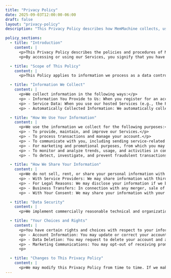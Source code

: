 ```yaml
---
title: "Privacy Policy"
date: 2025-09-03T12:00:00-06:00
draft: false
layout: "privacy-policy"
description: "This Privacy Policy describes how MemMachine collects, uses, and shares information about you and explains the choices you have with respect to that information."

policy_sections:
  - title: "Introduction"
    content: |
      <p>This Privacy Policy describes the policies and procedures of MemMachine ("we," "our," or "us") on the collection, use, and disclosure of your information when you use our website, memmachine.ai (the "Website"), and the services, features, content, or applications we offer, including our Pro and Enterprise tiers (collectively, the "Services").</p>
      <p>By accessing or using our Services, you signify that you have read, understood, and agree to our collection, storage, use, and disclosure of your personal information as described in this Privacy Policy and our Terms of Service.</p>

  - title: "Scope of This Policy"
    content: |
      <p>This Policy applies to information we process as a data controller. Please note, this Privacy Policy does not apply to the open-source, self-hosted version of MemMachine. When you use our open-source software on your own infrastructure, you are solely responsible for the collection and management of any data processed by the software.</p>

  - title: "Information We Collect"
    content: |
      <p>We collect information in the following ways:</p>
      <p> - Information You Provide to Us: When you register for an account for our Services, we collect personal information such as your name, email address, password, and payment information.</p>
      <p> - Service Data: When you use our hosted Services (e.g., the Pro tier), we process the data you or your end-users input into the service, including the content stored and retrieved by your AI agents ("Service Data"). We process this Service Data on your behalf as a data processor and only in accordance with your instructions.</p>
      <p> - Automatically Collected Information: We automatically collect certain information when you visit our Website or use our Services, including your IP address, browser type, operating system, device information, pages viewed, and the dates/times of your visits. We may use cookies and similar technologies to collect this information.</p>

  - title: "How We Use Your Information"
    content: |
      <p>We use the information we collect for the following purposes:</p>
      <p> - To provide, maintain, and improve our Services.</p>
      <p> - To process transactions and manage your account.</p>
      <p> - To communicate with you, including sending service-related announcements, technical notices, updates, and responding to your inquiries.</p>
      <p> - For marketing and promotional purposes, from which you may opt-out at any time.</p>
      <p> - To monitor and analyze trends, usage, and activities in connection with our Services.</p>
      <p> - To detect, investigate, and prevent fraudulent transactions and other illegal activities and protect the rights and property of MemMachine and others.</p>

  - title: "How We Share Your Information"
    content: |
      <p>We do not sell, rent, or share your personal information with third parties for their marketing purposes. We may share your information in the following circumstances:</p>
      <p> - With Service Providers: We may share information with third-party vendors, consultants, and other service providers who need access to such information to carry out work on our behalf (e.g., cloud hosting providers, payment processors).</p>
      <p> - For Legal Reasons: We may disclose your information if we believe that disclosure is in accordance with, or required by, any applicable law, regulation, or legal process.</p>
      <p> - Business Transfers: In connection with any merger, sale of company assets, financing, or acquisition of all or a portion of our business by another company.</p>
      <p> - With Your Consent: We may share your information with your consent or at your direction.</p>

  - title: "Data Security"
    content: |
      <p>We implement commercially reasonable technical and organizational measures to protect your personal information from loss, misuse, and unauthorized access, disclosure, alteration, and destruction. However, no internet or email transmission is ever fully secure or error-free, and we cannot guarantee absolute security.</p>

  - title: "Your Choices and Rights"
    content: |
      <p>You have certain rights and choices with respect to your information:</p>
      <p> - Account Information: You may update or correct your account information at any time by logging into your account.</p>
      <p> - Data Deletion: You may request to delete your account and associated personal information by contacting us at the email address below.</p>
      <p> - Marketing Communications: You may opt-out of receiving promotional emails from us by following the instructions in those emails.</p>
      <p> 

  - title: "Changes to This Privacy Policy"
    content: |
      <p>We may modify this Privacy Policy from time to time. If we make material changes, we will notify you by updating the date of this policy and, in some cases, we may provide you with additional notice (such as adding a statement to our homepage or sending you a notification).</p>
---
```

